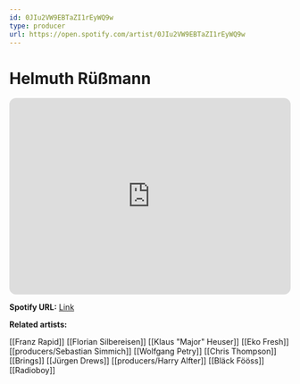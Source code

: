 ```yaml
---
id: 0JIu2VW9EBTaZI1rEyWQ9w
type: producer
url: https://open.spotify.com/artist/0JIu2VW9EBTaZI1rEyWQ9w
---
```

# Helmuth Rüßmann

<iframe style="border-radius:12px" src="https://open.spotify.com/embed/artist/0JIu2VW9EBTaZI1rEyWQ9w" width="100%" height="352" frameBorder="0" allowfullscreen="" allow="autoplay; clipboard-write; encrypted-media; fullscreen; picture-in-picture" loading="lazy"></iframe>

**Spotify URL:** [Link](https://open.spotify.com/artist/0JIu2VW9EBTaZI1rEyWQ9w)

**Related artists:**

[[Franz Rapid]]
[[Florian Silbereisen]]
[[Klaus "Major" Heuser]]
[[Eko Fresh]]
[[producers/Sebastian Simmich]]
[[Wolfgang Petry]]
[[Chris Thompson]]
[[Brings]]
[[Jürgen Drews]]
[[producers/Harry Alfter]]
[[Bläck Fööss]]
[[Radioboy]]
